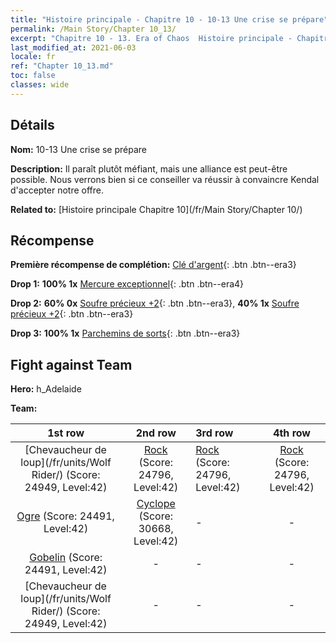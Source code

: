 ```yaml
---
title: "Histoire principale - Chapitre 10 - 10-13 Une crise se prépare"
permalink: /Main Story/Chapter 10_13/
excerpt: "Chapitre 10 - 13. Era of Chaos  Histoire principale - Chapitre 10_13. 10-13 Une crise se prépare"
last_modified_at: 2021-06-03
locale: fr
ref: "Chapter 10_13.md"
toc: false
classes: wide
---
```


## Détails

 **Nom:** 10-13 Une crise se prépare

 **Description:** Il paraît plutôt méfiant, mais une alliance est peut-être possible. Nous verrons bien si ce conseiller va réussir à convaincre Kendal d'accepter notre offre.

 **Related to:** [Histoire principale Chapitre 10](/fr/Main Story/Chapter 10/)

## Récompense

 **Première récompense de complétion:** [Clé d'argent](/ItemsFR/con_693/){: .btn .btn--era3}

 **Drop 1:** **100% 1x** [Mercure exceptionnel](/ItemsFR/mat_35/){: .btn .btn--era4}

 **Drop 2:** **60% 0x** [Soufre précieux +2](/ItemsFR/mat_29/){: .btn .btn--era3}, **40% 1x** [Soufre précieux +2](/ItemsFR/mat_29/){: .btn .btn--era3}

 **Drop 3:** **100% 1x** [Parchemins de sorts](/ItemsFR/con_694/){: .btn .btn--era3}


## Fight against Team
 **Hero:** h_Adelaide

 **Team:**


  | 1st row | 2nd row | 3rd row | 4th row |
  |:----:|:----:|:----|:----:|
  | [Chevaucheur de loup](/fr/units/Wolf Rider/) (Score: 24949, Level:42)  | [Rock](/fr/units/Roc/) (Score: 24796, Level:42)  | [Rock](/fr/units/Roc/) (Score: 24796, Level:42)  | [Rock](/fr/units/Roc/) (Score: 24796, Level:42)  |
  | [Ogre](/fr/units/Ogre/) (Score: 24491, Level:42)  | [Cyclope](/fr/units/Cyclops/) (Score: 30668, Level:42)  | - | - |
  | [Gobelin](/fr/units/Goblin/) (Score: 24491, Level:42)  | - | - | - |
  | [Chevaucheur de loup](/fr/units/Wolf Rider/) (Score: 24949, Level:42)  | - | - | - |


